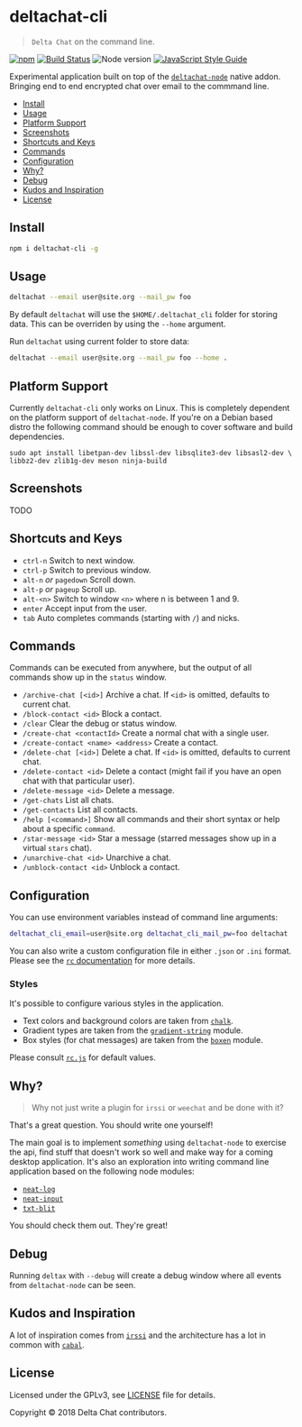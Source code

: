 # deltachat-cli

> `Delta Chat` on the command line.

[![npm](https://img.shields.io/npm/v/deltachat-cli.svg)](https://www.npmjs.com/package/deltachat-cli)
[![Build Status](https://travis-ci.org/deltachat/deltachat-cli.svg?branch=master)](https://travis-ci.org/deltachat/deltachat-cli)
![Node version](https://img.shields.io/node/v/deltachat-cli.svg)
[![JavaScript Style Guide](https://img.shields.io/badge/code_style-standard-brightgreen.svg)](https://standardjs.com)

Experimental application built on top of the [`deltachat-node`](https://github.com/deltachat/deltachat-node) native addon. Bringing end to end encrypted chat over email to the commmand line.

* [Install](#install)
* [Usage](#usage)
* [Platform Support](#platform-support)
* [Screenshots](#screenshots)
* [Shortcuts and Keys](#shortcuts-and-keys)
* [Commands](#commands)
* [Configuration](#configuration)
* [Why?](#why)
* [Debug](#debug)
* [Kudos and Inspiration](#kudos-and-inspiration)
* [License](#license)

## Install

```sh
npm i deltachat-cli -g
```

## Usage

```sh
deltachat --email user@site.org --mail_pw foo
```

By default `deltachat` will use the `$HOME/.deltachat_cli` folder for storing data. This can be overriden by using the `--home` argument.

Run `deltachat` using current folder to store data:

```sh
deltachat --email user@site.org --mail_pw foo --home .
```

## Platform Support

Currently `deltachat-cli` only works on Linux. This is completely dependent on the platform support of `deltachat-node`. If you're on a Debian based distro the following command should be enough to cover software and build dependencies.

```
sudo apt install libetpan-dev libssl-dev libsqlite3-dev libsasl2-dev \
libbz2-dev zlib1g-dev meson ninja-build
```

## Screenshots

TODO

## Shortcuts and Keys

* `ctrl-n` Switch to next window.
* `ctrl-p` Switch to previous window.
* `alt-n` _or_ `pagedown` Scroll down.
* `alt-p` _or_ `pageup` Scroll up.
* `alt-<n>` Switch to window `<n>` where n is between 1 and 9.
* `enter` Accept input from the user.
* `tab` Auto completes commands (starting with `/`) and nicks.

## Commands

Commands can be executed from anywhere, but the output of all commands show up in the `status` window.

* `/archive-chat [<id>]` Archive a chat. If `<id>` is omitted, defaults to current chat.
* `/block-contact <id>` Block a contact.
* `/clear` Clear the debug or status window.
* `/create-chat <contactId>` Create a normal chat with a single user.
* `/create-contact <name> <address>` Create a contact.
* `/delete-chat [<id>]` Delete a chat. If `<id>` is omitted, defaults to current chat.
* `/delete-contact <id>` Delete a contact (might fail if you have an open chat with that particular user).
* `/delete-message <id>` Delete a message.
* `/get-chats` List all chats.
* `/get-contacts` List all contacts.
* `/help [<command>]` Show all commands and their short syntax or help about a specific `command`.
* `/star-message <id>` Star a message (starred messages show up in a virtual `stars` chat).
* `/unarchive-chat <id>` Unarchive a chat.
* `/unblock-contact <id>` Unblock a contact.

## Configuration

You can use environment variables instead of command line arguments:


```sh
deltachat_cli_email=user@site.org deltachat_cli_mail_pw=foo deltachat
```

You can also write a custom configuration file in either `.json` or `.ini` format. Please see the [`rc` documentation](https://github.com/dominictarr/rc#readme) for more details.

### Styles

It's possible to configure various styles in the application.

* Text colors and background colors are taken from [`chalk`](https://github.com/chalk/chalk#readme).
* Gradient types are taken from the [`gradient-string`](https://github.com/bokub/gradient-string) module.
* Box styles (for chat messages) are taken from the [`boxen`](https://github.com/sindresorhus/boxen#readme) module.

Please consult [`rc.js`](./rc.js) for default values.

## Why?

> Why not just write a plugin for `irssi` or `weechat` and be done with it?

That's a great question. You should write one yourself!

The main goal is to implement _something_ using `deltachat-node` to exercise the api, find stuff that doesn't work so well and make way for a coming desktop application. It's also an exploration into writing command line application based on the following node modules:

* [`neat-log`](https://github.com/neat-log/neat-log)
* [`neat-input`](https://github.com/mafintosh/neat-input)
* [`txt-blit`](https://github.com/noffle/txt-blit)

You should check them out. They're great!

## Debug

Running `deltax` with `--debug` will create a debug window where all events from `deltachat-node` can be seen.

## Kudos and Inspiration

A lot of inspiration comes from [`irssi`](https://github.com/irssi/irssi) and the architecture has a lot in common with [`cabal`](https://github.com/cabal-club/cabal).

## License

Licensed under the GPLv3, see [LICENSE](./LICENSE) file for details.

Copyright © 2018 Delta Chat contributors.
